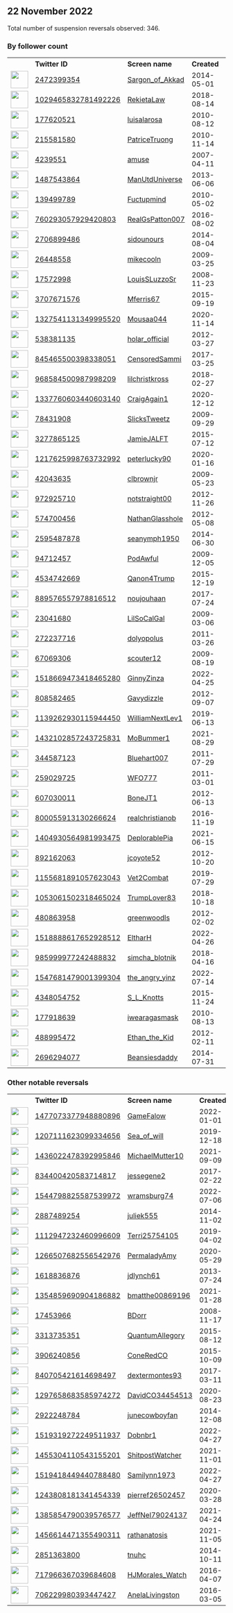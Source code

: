 
## 22 November 2022
Total number of suspension reversals observed: 346.

### By follower count
<table><tr><th></th><th align="left">Twitter ID</th><th align="left">Screen name</th>
<th align="left">Created</th><th align="left">Status</th><th align="left">Suspended</th><th align="left">Followers</th>
<tr><td><a href="https://pbs.twimg.com/profile_images/1595030213989203968/scjFn0RN_normal.jpg"><img src="https://pbs.twimg.com/profile_images/1595030213989203968/scjFn0RN_normal.jpg" width="40px" height="40px" align="center"/></a></td><td><a href="https://twitter.com/intent/user?user_id=2472399354">2472399354</a></td><td><a href="https://twitter.com/Sargon_of_Akkad">Sargon_of_Akkad</a></td><td>2014-05-01</td><td align="center"></td><td></td><td>282026</td></tr>
<tr><td><a href="https://pbs.twimg.com/profile_images/1121831830586568704/qLp2jM8U_normal.png"><img src="https://pbs.twimg.com/profile_images/1121831830586568704/qLp2jM8U_normal.png" width="40px" height="40px" align="center"/></a></td><td><a href="https://twitter.com/intent/user?user_id=1029465832781492226">1029465832781492226</a></td><td><a href="https://twitter.com/RekietaLaw">RekietaLaw</a></td><td>2018-08-14</td><td align="center"></td><td>2022-09-27</td><td>148059</td></tr>
<tr><td><a href="https://pbs.twimg.com/profile_images/1621896960977342465/SJ0Pqvz2_normal.jpg"><img src="https://pbs.twimg.com/profile_images/1621896960977342465/SJ0Pqvz2_normal.jpg" width="40px" height="40px" align="center"/></a></td><td><a href="https://twitter.com/intent/user?user_id=177620521">177620521</a></td><td><a href="https://twitter.com/luisalarosa">luisalarosa</a></td><td>2010-08-12</td><td align="center"></td><td>2022-11-15</td><td>136557</td></tr>
<tr><td><a href="https://pbs.twimg.com/profile_images/1593490349565034497/utKJ1jpA_normal.jpg"><img src="https://pbs.twimg.com/profile_images/1593490349565034497/utKJ1jpA_normal.jpg" width="40px" height="40px" align="center"/></a></td><td><a href="https://twitter.com/intent/user?user_id=215581580">215581580</a></td><td><a href="https://twitter.com/PatriceTruong">PatriceTruong</a></td><td>2010-11-14</td><td align="center"></td><td>2022-09-24</td><td>123348</td></tr>
<tr><td><a href="https://pbs.twimg.com/profile_images/1621897638328008709/qK4vDITA_normal.jpg"><img src="https://pbs.twimg.com/profile_images/1621897638328008709/qK4vDITA_normal.jpg" width="40px" height="40px" align="center"/></a></td><td><a href="https://twitter.com/intent/user?user_id=4239551">4239551</a></td><td><a href="https://twitter.com/amuse">amuse</a></td><td>2007-04-11</td><td align="center">✔️</td><td></td><td>122146</td></tr>
<tr><td><a href="https://pbs.twimg.com/profile_images/521738497267617792/YkkdL88s_normal.jpeg"><img src="https://pbs.twimg.com/profile_images/521738497267617792/YkkdL88s_normal.jpeg" width="40px" height="40px" align="center"/></a></td><td><a href="https://twitter.com/intent/user?user_id=1487543864">1487543864</a></td><td><a href="https://twitter.com/ManUtdUniverse">ManUtdUniverse</a></td><td>2013-06-06</td><td align="center"></td><td></td><td>86914</td></tr>
<tr><td><a href="https://pbs.twimg.com/profile_images/1039026443618058245/wHnHI7mV_normal.jpg"><img src="https://pbs.twimg.com/profile_images/1039026443618058245/wHnHI7mV_normal.jpg" width="40px" height="40px" align="center"/></a></td><td><a href="https://twitter.com/intent/user?user_id=139499789">139499789</a></td><td><a href="https://twitter.com/Fuctupmind">Fuctupmind</a></td><td>2010-05-02</td><td align="center"></td><td></td><td>44156</td></tr>
<tr><td><a href="https://pbs.twimg.com/profile_images/851239689705189376/sdcAYTFK_normal.jpg"><img src="https://pbs.twimg.com/profile_images/851239689705189376/sdcAYTFK_normal.jpg" width="40px" height="40px" align="center"/></a></td><td><a href="https://twitter.com/intent/user?user_id=760293057929420803">760293057929420803</a></td><td><a href="https://twitter.com/RealGsPatton007">RealGsPatton007</a></td><td>2016-08-02</td><td align="center"></td><td></td><td>29226</td></tr>
<tr><td><a href="https://pbs.twimg.com/profile_images/1320653928690843648/Ff63HRcU_normal.jpg"><img src="https://pbs.twimg.com/profile_images/1320653928690843648/Ff63HRcU_normal.jpg" width="40px" height="40px" align="center"/></a></td><td><a href="https://twitter.com/intent/user?user_id=2706899486">2706899486</a></td><td><a href="https://twitter.com/sidounours">sidounours</a></td><td>2014-08-04</td><td align="center"></td><td></td><td>28911</td></tr>
<tr><td><a href="https://pbs.twimg.com/profile_images/1621947291782287360/lyTfA5g2_normal.jpg"><img src="https://pbs.twimg.com/profile_images/1621947291782287360/lyTfA5g2_normal.jpg" width="40px" height="40px" align="center"/></a></td><td><a href="https://twitter.com/intent/user?user_id=26448558">26448558</a></td><td><a href="https://twitter.com/mikecooln">mikecooln</a></td><td>2009-03-25</td><td align="center"></td><td></td><td>17189</td></tr>
<tr><td><a href="https://pbs.twimg.com/profile_images/1618597807409053697/n-5HOp5Y_normal.jpg"><img src="https://pbs.twimg.com/profile_images/1618597807409053697/n-5HOp5Y_normal.jpg" width="40px" height="40px" align="center"/></a></td><td><a href="https://twitter.com/intent/user?user_id=17572998">17572998</a></td><td><a href="https://twitter.com/LouisSLuzzoSr">LouisSLuzzoSr</a></td><td>2008-11-23</td><td align="center"></td><td></td><td>15805</td></tr>
<tr><td><a href="https://pbs.twimg.com/profile_images/707610717151694848/D2_0Xu_w_normal.jpg"><img src="https://pbs.twimg.com/profile_images/707610717151694848/D2_0Xu_w_normal.jpg" width="40px" height="40px" align="center"/></a></td><td><a href="https://twitter.com/intent/user?user_id=3707671576">3707671576</a></td><td><a href="https://twitter.com/Mferris67">Mferris67</a></td><td>2015-09-19</td><td align="center"></td><td>2022-10-29</td><td>13047</td></tr>
<tr><td><a href="https://pbs.twimg.com/profile_images/1595875745364164609/TdKa3rgj_normal.jpg"><img src="https://pbs.twimg.com/profile_images/1595875745364164609/TdKa3rgj_normal.jpg" width="40px" height="40px" align="center"/></a></td><td><a href="https://twitter.com/intent/user?user_id=1327541131349995520">1327541131349995520</a></td><td><a href="https://twitter.com/Mousaa044">Mousaa044</a></td><td>2020-11-14</td><td align="center"></td><td>2022-11-19</td><td>11750</td></tr>
<tr><td><a href="https://pbs.twimg.com/profile_images/1621822450156675075/1nz2fDMi_normal.jpg"><img src="https://pbs.twimg.com/profile_images/1621822450156675075/1nz2fDMi_normal.jpg" width="40px" height="40px" align="center"/></a></td><td><a href="https://twitter.com/intent/user?user_id=538381135">538381135</a></td><td><a href="https://twitter.com/holar_official">holar_official</a></td><td>2012-03-27</td><td align="center"></td><td>2022-04-14</td><td>11582</td></tr>
<tr><td><a href="https://pbs.twimg.com/profile_images/1595452557656203268/zs5WPYHH_normal.jpg"><img src="https://pbs.twimg.com/profile_images/1595452557656203268/zs5WPYHH_normal.jpg" width="40px" height="40px" align="center"/></a></td><td><a href="https://twitter.com/intent/user?user_id=845465500398338051">845465500398338051</a></td><td><a href="https://twitter.com/CensoredSammi">CensoredSammi</a></td><td>2017-03-25</td><td align="center"></td><td></td><td>10796</td></tr>
<tr><td><a href="https://pbs.twimg.com/profile_images/1490532125547900929/YqqvRJvN_normal.jpg"><img src="https://pbs.twimg.com/profile_images/1490532125547900929/YqqvRJvN_normal.jpg" width="40px" height="40px" align="center"/></a></td><td><a href="https://twitter.com/intent/user?user_id=968584500987998209">968584500987998209</a></td><td><a href="https://twitter.com/lilchristkross">lilchristkross</a></td><td>2018-02-27</td><td align="center">🚫</td><td>2022-10-26</td><td>10760</td></tr>
<tr><td><a href="https://pbs.twimg.com/profile_images/1616505081288953861/cmtabXKG_normal.jpg"><img src="https://pbs.twimg.com/profile_images/1616505081288953861/cmtabXKG_normal.jpg" width="40px" height="40px" align="center"/></a></td><td><a href="https://twitter.com/intent/user?user_id=1337760603440603140">1337760603440603140</a></td><td><a href="https://twitter.com/CraigAgain1">CraigAgain1</a></td><td>2020-12-12</td><td align="center">👋</td><td>2022-10-29</td><td>9848</td></tr>
<tr><td><a href="https://pbs.twimg.com/profile_images/959587979684540423/1M7_pcAA_normal.jpg"><img src="https://pbs.twimg.com/profile_images/959587979684540423/1M7_pcAA_normal.jpg" width="40px" height="40px" align="center"/></a></td><td><a href="https://twitter.com/intent/user?user_id=78431908">78431908</a></td><td><a href="https://twitter.com/SlicksTweetz">SlicksTweetz</a></td><td>2009-09-29</td><td align="center">🚫</td><td></td><td>8849</td></tr>
<tr><td><a href="https://pbs.twimg.com/profile_images/1141759873580982274/YUSlDHHU_normal.jpg"><img src="https://pbs.twimg.com/profile_images/1141759873580982274/YUSlDHHU_normal.jpg" width="40px" height="40px" align="center"/></a></td><td><a href="https://twitter.com/intent/user?user_id=3277865125">3277865125</a></td><td><a href="https://twitter.com/JamieJALFT">JamieJALFT</a></td><td>2015-07-12</td><td align="center"></td><td></td><td>8611</td></tr>
<tr><td><a href="https://pbs.twimg.com/profile_images/1266134696368447492/69SDy3gQ_normal.jpg"><img src="https://pbs.twimg.com/profile_images/1266134696368447492/69SDy3gQ_normal.jpg" width="40px" height="40px" align="center"/></a></td><td><a href="https://twitter.com/intent/user?user_id=1217625998763732992">1217625998763732992</a></td><td><a href="https://twitter.com/peterlucky90">peterlucky90</a></td><td>2020-01-16</td><td align="center"></td><td>2022-10-29</td><td>7027</td></tr>
<tr><td><a href="https://pbs.twimg.com/profile_images/992577632431722498/lKwsV6AE_normal.jpg"><img src="https://pbs.twimg.com/profile_images/992577632431722498/lKwsV6AE_normal.jpg" width="40px" height="40px" align="center"/></a></td><td><a href="https://twitter.com/intent/user?user_id=42043635">42043635</a></td><td><a href="https://twitter.com/clbrownjr">clbrownjr</a></td><td>2009-05-23</td><td align="center"></td><td>2022-10-29</td><td>6448</td></tr>
<tr><td><a href="https://pbs.twimg.com/profile_images/1210906524589154304/gjHFyvdS_normal.jpg"><img src="https://pbs.twimg.com/profile_images/1210906524589154304/gjHFyvdS_normal.jpg" width="40px" height="40px" align="center"/></a></td><td><a href="https://twitter.com/intent/user?user_id=972925710">972925710</a></td><td><a href="https://twitter.com/notstraight00">notstraight00</a></td><td>2012-11-26</td><td align="center"></td><td></td><td>6003</td></tr>
<tr><td><a href="https://pbs.twimg.com/profile_images/1510008475195166727/HZl29KJl_normal.jpg"><img src="https://pbs.twimg.com/profile_images/1510008475195166727/HZl29KJl_normal.jpg" width="40px" height="40px" align="center"/></a></td><td><a href="https://twitter.com/intent/user?user_id=574700456">574700456</a></td><td><a href="https://twitter.com/NathanGlasshole">NathanGlasshole</a></td><td>2012-05-08</td><td align="center"></td><td>2022-05-04</td><td>5977</td></tr>
<tr><td><a href="https://abs.twimg.com/sticky/default_profile_images/default_profile_normal.png"><img src="https://abs.twimg.com/sticky/default_profile_images/default_profile_normal.png" width="40px" height="40px" align="center"/></a></td><td><a href="https://twitter.com/intent/user?user_id=2595487878">2595487878</a></td><td><a href="https://twitter.com/seanymph1950">seanymph1950</a></td><td>2014-06-30</td><td align="center"></td><td></td><td>5850</td></tr>
<tr><td><a href="https://pbs.twimg.com/profile_images/1593998249756696578/nxaElIUj_normal.jpg"><img src="https://pbs.twimg.com/profile_images/1593998249756696578/nxaElIUj_normal.jpg" width="40px" height="40px" align="center"/></a></td><td><a href="https://twitter.com/intent/user?user_id=94712457">94712457</a></td><td><a href="https://twitter.com/PodAwful">PodAwful</a></td><td>2009-12-05</td><td align="center"></td><td>2022-11-22</td><td>5025</td></tr>
<tr><td><a href="https://pbs.twimg.com/profile_images/1596476821691842561/P5d0E-6R_normal.jpg"><img src="https://pbs.twimg.com/profile_images/1596476821691842561/P5d0E-6R_normal.jpg" width="40px" height="40px" align="center"/></a></td><td><a href="https://twitter.com/intent/user?user_id=4534742669">4534742669</a></td><td><a href="https://twitter.com/Qanon4Trump">Qanon4Trump</a></td><td>2015-12-19</td><td align="center"></td><td></td><td>4836</td></tr>
<tr><td><a href="https://pbs.twimg.com/profile_images/1503673133944946688/97p_Kuy3_normal.jpg"><img src="https://pbs.twimg.com/profile_images/1503673133944946688/97p_Kuy3_normal.jpg" width="40px" height="40px" align="center"/></a></td><td><a href="https://twitter.com/intent/user?user_id=889576557978816512">889576557978816512</a></td><td><a href="https://twitter.com/noujouhaan">noujouhaan</a></td><td>2017-07-24</td><td align="center"></td><td>2022-11-18</td><td>4631</td></tr>
<tr><td><a href="https://pbs.twimg.com/profile_images/1347944027723767810/XiCwNMWP_normal.jpg"><img src="https://pbs.twimg.com/profile_images/1347944027723767810/XiCwNMWP_normal.jpg" width="40px" height="40px" align="center"/></a></td><td><a href="https://twitter.com/intent/user?user_id=23041680">23041680</a></td><td><a href="https://twitter.com/LilSoCalGal">LilSoCalGal</a></td><td>2009-03-06</td><td align="center"></td><td>2022-10-29</td><td>4619</td></tr>
<tr><td><a href="https://pbs.twimg.com/profile_images/1281781584522182657/9kHOpWvE_normal.jpg"><img src="https://pbs.twimg.com/profile_images/1281781584522182657/9kHOpWvE_normal.jpg" width="40px" height="40px" align="center"/></a></td><td><a href="https://twitter.com/intent/user?user_id=272237716">272237716</a></td><td><a href="https://twitter.com/dolyopolus">dolyopolus</a></td><td>2011-03-26</td><td align="center"></td><td></td><td>4366</td></tr>
<tr><td><a href="https://pbs.twimg.com/profile_images/1595076753214656514/dO92DXJy_normal.jpg"><img src="https://pbs.twimg.com/profile_images/1595076753214656514/dO92DXJy_normal.jpg" width="40px" height="40px" align="center"/></a></td><td><a href="https://twitter.com/intent/user?user_id=67069306">67069306</a></td><td><a href="https://twitter.com/scouter12">scouter12</a></td><td>2009-08-19</td><td align="center"></td><td></td><td>4226</td></tr>
<tr><td><a href="https://pbs.twimg.com/profile_images/1532911477866258432/5j-ww-bD_normal.jpg"><img src="https://pbs.twimg.com/profile_images/1532911477866258432/5j-ww-bD_normal.jpg" width="40px" height="40px" align="center"/></a></td><td><a href="https://twitter.com/intent/user?user_id=1518669473418465280">1518669473418465280</a></td><td><a href="https://twitter.com/GinnyZinza">GinnyZinza</a></td><td>2022-04-25</td><td align="center"></td><td>2022-10-20</td><td>4010</td></tr>
<tr><td><a href="https://pbs.twimg.com/profile_images/1595395772698300416/OdrriCEZ_normal.jpg"><img src="https://pbs.twimg.com/profile_images/1595395772698300416/OdrriCEZ_normal.jpg" width="40px" height="40px" align="center"/></a></td><td><a href="https://twitter.com/intent/user?user_id=808582465">808582465</a></td><td><a href="https://twitter.com/Gavydizzle">Gavydizzle</a></td><td>2012-09-07</td><td align="center"></td><td></td><td>3820</td></tr>
<tr><td><a href="https://pbs.twimg.com/profile_images/1139263139604602880/8STwpa3x_normal.jpg"><img src="https://pbs.twimg.com/profile_images/1139263139604602880/8STwpa3x_normal.jpg" width="40px" height="40px" align="center"/></a></td><td><a href="https://twitter.com/intent/user?user_id=1139262930115944450">1139262930115944450</a></td><td><a href="https://twitter.com/WilliamNextLev1">WilliamNextLev1</a></td><td>2019-06-13</td><td align="center"></td><td></td><td>3568</td></tr>
<tr><td><a href="https://pbs.twimg.com/profile_images/1600999500918640640/TO6AmqhP_normal.jpg"><img src="https://pbs.twimg.com/profile_images/1600999500918640640/TO6AmqhP_normal.jpg" width="40px" height="40px" align="center"/></a></td><td><a href="https://twitter.com/intent/user?user_id=1432102857243725831">1432102857243725831</a></td><td><a href="https://twitter.com/MoBummer1">MoBummer1</a></td><td>2021-08-29</td><td align="center"></td><td>2022-09-15</td><td>3484</td></tr>
<tr><td><a href="https://pbs.twimg.com/profile_images/1613524526117097472/ah7CFzrv_normal.jpg"><img src="https://pbs.twimg.com/profile_images/1613524526117097472/ah7CFzrv_normal.jpg" width="40px" height="40px" align="center"/></a></td><td><a href="https://twitter.com/intent/user?user_id=344587123">344587123</a></td><td><a href="https://twitter.com/Bluehart007">Bluehart007</a></td><td>2011-07-29</td><td align="center"></td><td></td><td>3433</td></tr>
<tr><td><a href="https://pbs.twimg.com/profile_images/990333571817771008/DyPnQgyG_normal.jpg"><img src="https://pbs.twimg.com/profile_images/990333571817771008/DyPnQgyG_normal.jpg" width="40px" height="40px" align="center"/></a></td><td><a href="https://twitter.com/intent/user?user_id=259029725">259029725</a></td><td><a href="https://twitter.com/WFO777">WFO777</a></td><td>2011-03-01</td><td align="center"></td><td></td><td>3413</td></tr>
<tr><td><a href="https://pbs.twimg.com/profile_images/1592305138412228612/8h5RSaiu_normal.jpg"><img src="https://pbs.twimg.com/profile_images/1592305138412228612/8h5RSaiu_normal.jpg" width="40px" height="40px" align="center"/></a></td><td><a href="https://twitter.com/intent/user?user_id=607030011">607030011</a></td><td><a href="https://twitter.com/BoneJT1">BoneJT1</a></td><td>2012-06-13</td><td align="center">🚫</td><td>2022-11-17</td><td>3147</td></tr>
<tr><td><a href="https://pbs.twimg.com/profile_images/1611647469280190466/1AToSa6v_normal.jpg"><img src="https://pbs.twimg.com/profile_images/1611647469280190466/1AToSa6v_normal.jpg" width="40px" height="40px" align="center"/></a></td><td><a href="https://twitter.com/intent/user?user_id=800055913130266624">800055913130266624</a></td><td><a href="https://twitter.com/realchristianob">realchristianob</a></td><td>2016-11-19</td><td align="center"></td><td></td><td>3141</td></tr>
<tr><td><a href="https://pbs.twimg.com/profile_images/1557120255402643457/c-MbRaX-_normal.jpg"><img src="https://pbs.twimg.com/profile_images/1557120255402643457/c-MbRaX-_normal.jpg" width="40px" height="40px" align="center"/></a></td><td><a href="https://twitter.com/intent/user?user_id=1404930564981993475">1404930564981993475</a></td><td><a href="https://twitter.com/DeplorablePia">DeplorablePia</a></td><td>2021-06-15</td><td align="center"></td><td>2022-10-29</td><td>2945</td></tr>
<tr><td><a href="https://pbs.twimg.com/profile_images/1144013390718877697/mKqCX3Ds_normal.jpg"><img src="https://pbs.twimg.com/profile_images/1144013390718877697/mKqCX3Ds_normal.jpg" width="40px" height="40px" align="center"/></a></td><td><a href="https://twitter.com/intent/user?user_id=892162063">892162063</a></td><td><a href="https://twitter.com/jcoyote52">jcoyote52</a></td><td>2012-10-20</td><td align="center"></td><td></td><td>2920</td></tr>
<tr><td><a href="https://pbs.twimg.com/profile_images/1271360358037495808/8JG_rMh5_normal.jpg"><img src="https://pbs.twimg.com/profile_images/1271360358037495808/8JG_rMh5_normal.jpg" width="40px" height="40px" align="center"/></a></td><td><a href="https://twitter.com/intent/user?user_id=1155681891057623043">1155681891057623043</a></td><td><a href="https://twitter.com/Vet2Combat">Vet2Combat</a></td><td>2019-07-29</td><td align="center"></td><td></td><td>2770</td></tr>
<tr><td><a href="https://pbs.twimg.com/profile_images/1272038056518750208/3WEhCXWe_normal.jpg"><img src="https://pbs.twimg.com/profile_images/1272038056518750208/3WEhCXWe_normal.jpg" width="40px" height="40px" align="center"/></a></td><td><a href="https://twitter.com/intent/user?user_id=1053061502318465024">1053061502318465024</a></td><td><a href="https://twitter.com/TrumpLover83">TrumpLover83</a></td><td>2018-10-18</td><td align="center"></td><td>2022-10-29</td><td>2758</td></tr>
<tr><td><a href="https://pbs.twimg.com/profile_images/1613746063751499779/StdAuCsS_normal.jpg"><img src="https://pbs.twimg.com/profile_images/1613746063751499779/StdAuCsS_normal.jpg" width="40px" height="40px" align="center"/></a></td><td><a href="https://twitter.com/intent/user?user_id=480863958">480863958</a></td><td><a href="https://twitter.com/greenwoodls">greenwoodls</a></td><td>2012-02-02</td><td align="center"></td><td></td><td>2657</td></tr>
<tr><td><a href="https://pbs.twimg.com/profile_images/1600264074356576270/XwX_l8TL_normal.jpg"><img src="https://pbs.twimg.com/profile_images/1600264074356576270/XwX_l8TL_normal.jpg" width="40px" height="40px" align="center"/></a></td><td><a href="https://twitter.com/intent/user?user_id=1518888617652928512">1518888617652928512</a></td><td><a href="https://twitter.com/EltharH">EltharH</a></td><td>2022-04-26</td><td align="center"></td><td>2022-10-19</td><td>2556</td></tr>
<tr><td><a href="https://pbs.twimg.com/profile_images/1354396994119348224/3WVlZStZ_normal.jpg"><img src="https://pbs.twimg.com/profile_images/1354396994119348224/3WVlZStZ_normal.jpg" width="40px" height="40px" align="center"/></a></td><td><a href="https://twitter.com/intent/user?user_id=985999977242488832">985999977242488832</a></td><td><a href="https://twitter.com/simcha_blotnik">simcha_blotnik</a></td><td>2018-04-16</td><td align="center"></td><td></td><td>2540</td></tr>
<tr><td><a href="https://pbs.twimg.com/profile_images/1621255027636539393/igZAlWTd_normal.jpg"><img src="https://pbs.twimg.com/profile_images/1621255027636539393/igZAlWTd_normal.jpg" width="40px" height="40px" align="center"/></a></td><td><a href="https://twitter.com/intent/user?user_id=1547681479001399304">1547681479001399304</a></td><td><a href="https://twitter.com/the_angry_yinz">the_angry_yinz</a></td><td>2022-07-14</td><td align="center"></td><td>2022-10-29</td><td>2393</td></tr>
<tr><td><a href="https://pbs.twimg.com/profile_images/674855159596363776/jtFy8jdl_normal.jpg"><img src="https://pbs.twimg.com/profile_images/674855159596363776/jtFy8jdl_normal.jpg" width="40px" height="40px" align="center"/></a></td><td><a href="https://twitter.com/intent/user?user_id=4348054752">4348054752</a></td><td><a href="https://twitter.com/S_L_Knotts">S_L_Knotts</a></td><td>2015-11-24</td><td align="center"></td><td></td><td>2265</td></tr>
<tr><td><a href="https://pbs.twimg.com/profile_images/1612040308908326912/aQkIjQK7_normal.jpg"><img src="https://pbs.twimg.com/profile_images/1612040308908326912/aQkIjQK7_normal.jpg" width="40px" height="40px" align="center"/></a></td><td><a href="https://twitter.com/intent/user?user_id=177918639">177918639</a></td><td><a href="https://twitter.com/iwearagasmask">iwearagasmask</a></td><td>2010-08-13</td><td align="center"></td><td></td><td>2237</td></tr>
<tr><td><a href="https://pbs.twimg.com/profile_images/1609574587280330755/rpHKDz6__normal.jpg"><img src="https://pbs.twimg.com/profile_images/1609574587280330755/rpHKDz6__normal.jpg" width="40px" height="40px" align="center"/></a></td><td><a href="https://twitter.com/intent/user?user_id=488995472">488995472</a></td><td><a href="https://twitter.com/Ethan_the_Kid">Ethan_the_Kid</a></td><td>2012-02-11</td><td align="center"></td><td>2022-11-08</td><td>2236</td></tr>
<tr><td><a href="https://pbs.twimg.com/profile_images/826249715222245376/K7AJYdxo_normal.jpg"><img src="https://pbs.twimg.com/profile_images/826249715222245376/K7AJYdxo_normal.jpg" width="40px" height="40px" align="center"/></a></td><td><a href="https://twitter.com/intent/user?user_id=2696294077">2696294077</a></td><td><a href="https://twitter.com/Beansiesdaddy">Beansiesdaddy</a></td><td>2014-07-31</td><td align="center"></td><td></td><td>2195</td></tr>
</table>

### Other notable reversals
<table><tr><th></th><th align="left">Twitter ID</th><th align="left">Screen name</th>
<th align="left">Created</th><th align="left">Status</th><th align="left">Suspended</th><th align="left">Followers</th>
<tr><td><a href="https://pbs.twimg.com/profile_images/1477075952203042822/E85S1LcC_normal.jpg"><img src="https://pbs.twimg.com/profile_images/1477075952203042822/E85S1LcC_normal.jpg" width="40px" height="40px" align="center"/></a></td><td><a href="https://twitter.com/intent/user?user_id=1477073377948880896">1477073377948880896</a></td><td><a href="https://twitter.com/GameFalow">GameFalow</a></td><td>2022-01-01</td><td align="center"></td><td>2022-10-31</td><td>164</td></tr>
<tr><td><a href="https://pbs.twimg.com/profile_images/1207113033241096193/Z3MJ-N2O_normal.jpg"><img src="https://pbs.twimg.com/profile_images/1207113033241096193/Z3MJ-N2O_normal.jpg" width="40px" height="40px" align="center"/></a></td><td><a href="https://twitter.com/intent/user?user_id=1207111623099334656">1207111623099334656</a></td><td><a href="https://twitter.com/Sea_of_will">Sea_of_will</a></td><td>2019-12-18</td><td align="center">🔒</td><td>2022-11-14</td><td>13</td></tr>
<tr><td><a href="https://pbs.twimg.com/profile_images/1436022662309060616/JFRD0pSl_normal.png"><img src="https://pbs.twimg.com/profile_images/1436022662309060616/JFRD0pSl_normal.png" width="40px" height="40px" align="center"/></a></td><td><a href="https://twitter.com/intent/user?user_id=1436022478392995846">1436022478392995846</a></td><td><a href="https://twitter.com/MichaelMutter10">MichaelMutter10</a></td><td>2021-09-09</td><td align="center"></td><td>2022-10-20</td><td>1634</td></tr>
<tr><td><a href="https://pbs.twimg.com/profile_images/1358864531175399426/eHRqQ0l2_normal.jpg"><img src="https://pbs.twimg.com/profile_images/1358864531175399426/eHRqQ0l2_normal.jpg" width="40px" height="40px" align="center"/></a></td><td><a href="https://twitter.com/intent/user?user_id=834400420583714817">834400420583714817</a></td><td><a href="https://twitter.com/jessegene2">jessegene2</a></td><td>2017-02-22</td><td align="center"></td><td></td><td>78</td></tr>
<tr><td><a href="https://pbs.twimg.com/profile_images/1544799715790831618/FI3PYXJg_normal.png"><img src="https://pbs.twimg.com/profile_images/1544799715790831618/FI3PYXJg_normal.png" width="40px" height="40px" align="center"/></a></td><td><a href="https://twitter.com/intent/user?user_id=1544798825587539972">1544798825587539972</a></td><td><a href="https://twitter.com/wramsburg74">wramsburg74</a></td><td>2022-07-06</td><td align="center"></td><td>2022-10-20</td><td>1458</td></tr>
<tr><td><a href="https://abs.twimg.com/sticky/default_profile_images/default_profile_normal.png"><img src="https://abs.twimg.com/sticky/default_profile_images/default_profile_normal.png" width="40px" height="40px" align="center"/></a></td><td><a href="https://twitter.com/intent/user?user_id=2887489254">2887489254</a></td><td><a href="https://twitter.com/juliek555">juliek555</a></td><td>2014-11-02</td><td align="center">🚫</td><td>2022-11-08</td><td>55</td></tr>
<tr><td><a href="https://pbs.twimg.com/profile_images/1120695909107535873/VOlxx-s6_normal.jpg"><img src="https://pbs.twimg.com/profile_images/1120695909107535873/VOlxx-s6_normal.jpg" width="40px" height="40px" align="center"/></a></td><td><a href="https://twitter.com/intent/user?user_id=1112947232460996609">1112947232460996609</a></td><td><a href="https://twitter.com/Terri25754105">Terri25754105</a></td><td>2019-04-02</td><td align="center"></td><td>2022-10-20</td><td>1662</td></tr>
<tr><td><a href="https://pbs.twimg.com/profile_images/1603967994970914816/D1brCDGe_normal.jpg"><img src="https://pbs.twimg.com/profile_images/1603967994970914816/D1brCDGe_normal.jpg" width="40px" height="40px" align="center"/></a></td><td><a href="https://twitter.com/intent/user?user_id=1266507682556542976">1266507682556542976</a></td><td><a href="https://twitter.com/PermaladyAmy">PermaladyAmy</a></td><td>2020-05-29</td><td align="center"></td><td>2022-04-15</td><td>4</td></tr>
<tr><td><a href="https://pbs.twimg.com/profile_images/1228173198392348672/4ooBRP_k_normal.jpg"><img src="https://pbs.twimg.com/profile_images/1228173198392348672/4ooBRP_k_normal.jpg" width="40px" height="40px" align="center"/></a></td><td><a href="https://twitter.com/intent/user?user_id=1618836876">1618836876</a></td><td><a href="https://twitter.com/jdlynch61">jdlynch61</a></td><td>2013-07-24</td><td align="center"></td><td>2022-10-29</td><td>1583</td></tr>
<tr><td><a href="https://pbs.twimg.com/profile_images/1600213606188126219/ZJcnTnQB_normal.jpg"><img src="https://pbs.twimg.com/profile_images/1600213606188126219/ZJcnTnQB_normal.jpg" width="40px" height="40px" align="center"/></a></td><td><a href="https://twitter.com/intent/user?user_id=1354859690904186882">1354859690904186882</a></td><td><a href="https://twitter.com/bmatthe00869196">bmatthe00869196</a></td><td>2021-01-28</td><td align="center"></td><td>2022-10-29</td><td>160</td></tr>
<tr><td><a href="https://pbs.twimg.com/profile_images/1496603128388595726/ciuyhe23_normal.jpg"><img src="https://pbs.twimg.com/profile_images/1496603128388595726/ciuyhe23_normal.jpg" width="40px" height="40px" align="center"/></a></td><td><a href="https://twitter.com/intent/user?user_id=17453966">17453966</a></td><td><a href="https://twitter.com/BDorr">BDorr</a></td><td>2008-11-17</td><td align="center"></td><td>2022-10-29</td><td>2176</td></tr>
<tr><td><a href="https://pbs.twimg.com/profile_images/1348405330254966785/ijVb9hWP_normal.jpg"><img src="https://pbs.twimg.com/profile_images/1348405330254966785/ijVb9hWP_normal.jpg" width="40px" height="40px" align="center"/></a></td><td><a href="https://twitter.com/intent/user?user_id=3313735351">3313735351</a></td><td><a href="https://twitter.com/QuantumAlIegory">QuantumAlIegory</a></td><td>2015-08-12</td><td align="center"></td><td>2022-10-30</td><td>276</td></tr>
<tr><td><a href="https://pbs.twimg.com/profile_images/1149323924250873857/ezBdwIOQ_normal.jpg"><img src="https://pbs.twimg.com/profile_images/1149323924250873857/ezBdwIOQ_normal.jpg" width="40px" height="40px" align="center"/></a></td><td><a href="https://twitter.com/intent/user?user_id=3906240856">3906240856</a></td><td><a href="https://twitter.com/ConeRedCO">ConeRedCO</a></td><td>2015-10-09</td><td align="center"></td><td></td><td>165</td></tr>
<tr><td><a href="https://pbs.twimg.com/profile_images/840706742803693568/w7-Wfmt__normal.jpg"><img src="https://pbs.twimg.com/profile_images/840706742803693568/w7-Wfmt__normal.jpg" width="40px" height="40px" align="center"/></a></td><td><a href="https://twitter.com/intent/user?user_id=840705421614698497">840705421614698497</a></td><td><a href="https://twitter.com/dextermontes93">dextermontes93</a></td><td>2017-03-11</td><td align="center"></td><td>2022-10-29</td><td>998</td></tr>
<tr><td><a href="https://abs.twimg.com/sticky/default_profile_images/default_profile_normal.png"><img src="https://abs.twimg.com/sticky/default_profile_images/default_profile_normal.png" width="40px" height="40px" align="center"/></a></td><td><a href="https://twitter.com/intent/user?user_id=1297658683585974272">1297658683585974272</a></td><td><a href="https://twitter.com/DavidCO34454513">DavidCO34454513</a></td><td>2020-08-23</td><td align="center">🚫</td><td>2022-07-13</td><td>372</td></tr>
<tr><td><a href="https://pbs.twimg.com/profile_images/1371974186969702402/vmXGLvdj_normal.jpg"><img src="https://pbs.twimg.com/profile_images/1371974186969702402/vmXGLvdj_normal.jpg" width="40px" height="40px" align="center"/></a></td><td><a href="https://twitter.com/intent/user?user_id=2922248784">2922248784</a></td><td><a href="https://twitter.com/junecowboyfan">junecowboyfan</a></td><td>2014-12-08</td><td align="center"></td><td>2022-10-29</td><td>750</td></tr>
<tr><td><a href="https://pbs.twimg.com/profile_images/1575933511944503312/WYfAJ0LH_normal.jpg"><img src="https://pbs.twimg.com/profile_images/1575933511944503312/WYfAJ0LH_normal.jpg" width="40px" height="40px" align="center"/></a></td><td><a href="https://twitter.com/intent/user?user_id=1519319272249511937">1519319272249511937</a></td><td><a href="https://twitter.com/Dobnbr1">Dobnbr1</a></td><td>2022-04-27</td><td align="center"></td><td>2022-11-09</td><td>240</td></tr>
<tr><td><a href="https://pbs.twimg.com/profile_images/1455305778290696199/NbtKD177_normal.jpg"><img src="https://pbs.twimg.com/profile_images/1455305778290696199/NbtKD177_normal.jpg" width="40px" height="40px" align="center"/></a></td><td><a href="https://twitter.com/intent/user?user_id=1455304110543155201">1455304110543155201</a></td><td><a href="https://twitter.com/ShitpostWatcher">ShitpostWatcher</a></td><td>2021-11-01</td><td align="center"></td><td>2022-04-27</td><td>72</td></tr>
<tr><td><a href="https://pbs.twimg.com/profile_images/1519418965558190080/pg6ycx9q_normal.jpg"><img src="https://pbs.twimg.com/profile_images/1519418965558190080/pg6ycx9q_normal.jpg" width="40px" height="40px" align="center"/></a></td><td><a href="https://twitter.com/intent/user?user_id=1519418449440788480">1519418449440788480</a></td><td><a href="https://twitter.com/Samilynn1973">Samilynn1973</a></td><td>2022-04-27</td><td align="center"></td><td>2022-10-20</td><td>651</td></tr>
<tr><td><a href="https://pbs.twimg.com/profile_images/1286564383976390657/DCUHu4yp_normal.jpg"><img src="https://pbs.twimg.com/profile_images/1286564383976390657/DCUHu4yp_normal.jpg" width="40px" height="40px" align="center"/></a></td><td><a href="https://twitter.com/intent/user?user_id=1243808181341454339">1243808181341454339</a></td><td><a href="https://twitter.com/pierref26502457">pierref26502457</a></td><td>2020-03-28</td><td align="center"></td><td>2022-10-29</td><td>365</td></tr>
<tr><td><a href="https://pbs.twimg.com/profile_images/1602681536825933825/rEZ7Knu5_normal.jpg"><img src="https://pbs.twimg.com/profile_images/1602681536825933825/rEZ7Knu5_normal.jpg" width="40px" height="40px" align="center"/></a></td><td><a href="https://twitter.com/intent/user?user_id=1385854790039576577">1385854790039576577</a></td><td><a href="https://twitter.com/JeffNel79024137">JeffNel79024137</a></td><td>2021-04-24</td><td align="center"></td><td>2022-10-29</td><td>1292</td></tr>
<tr><td><a href="https://pbs.twimg.com/profile_images/1523525080759910401/30vk0qUm_normal.jpg"><img src="https://pbs.twimg.com/profile_images/1523525080759910401/30vk0qUm_normal.jpg" width="40px" height="40px" align="center"/></a></td><td><a href="https://twitter.com/intent/user?user_id=1456614471355490311">1456614471355490311</a></td><td><a href="https://twitter.com/rathanatosis">rathanatosis</a></td><td>2021-11-05</td><td align="center"></td><td>2022-08-18</td><td>112</td></tr>
<tr><td><a href="https://pbs.twimg.com/profile_images/1271723150485499905/x2uZCtYl_normal.jpg"><img src="https://pbs.twimg.com/profile_images/1271723150485499905/x2uZCtYl_normal.jpg" width="40px" height="40px" align="center"/></a></td><td><a href="https://twitter.com/intent/user?user_id=2851363800">2851363800</a></td><td><a href="https://twitter.com/tnuhc">tnuhc</a></td><td>2014-10-11</td><td align="center"></td><td></td><td>418</td></tr>
<tr><td><a href="https://pbs.twimg.com/profile_images/1565800926140436481/2aZWhspA_normal.jpg"><img src="https://pbs.twimg.com/profile_images/1565800926140436481/2aZWhspA_normal.jpg" width="40px" height="40px" align="center"/></a></td><td><a href="https://twitter.com/intent/user?user_id=717966367039684608">717966367039684608</a></td><td><a href="https://twitter.com/HJMorales_Watch">HJMorales_Watch</a></td><td>2016-04-07</td><td align="center"></td><td>2022-10-29</td><td>1282</td></tr>
<tr><td><a href="https://pbs.twimg.com/profile_images/719568143375540224/GIGgGqQ3_normal.jpg"><img src="https://pbs.twimg.com/profile_images/719568143375540224/GIGgGqQ3_normal.jpg" width="40px" height="40px" align="center"/></a></td><td><a href="https://twitter.com/intent/user?user_id=706229980393447427">706229980393447427</a></td><td><a href="https://twitter.com/AnelaLivingston">AnelaLivingston</a></td><td>2016-03-05</td><td align="center"></td><td></td><td>1268</td></tr>
</table>
